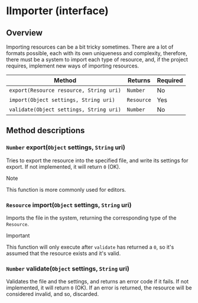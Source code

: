 # IImporter (interface)

## Overview

Importing resources can be a bit tricky sometimes. There are a lot of formats possible, each with its own uniqueness and complexity, therefore, there must be a system to import each type of resource, and, if the project requires, implement new ways of importing resources.

| Method | Returns | Required |
|--------|---------|----------|
| `export(Resource resource, String uri)` | `Number` | No |
| `import(Object settings, String uri)` | `Resource` | Yes |
| `validate(Object settings, String uri)` | `Number` | No |

## Method descriptions

### `Number` export(`Object` settings, `String` uri)

Tries to export the resource into the specified file, and write its settings for export. If not implemented, it will return `0` (OK).

> [!NOTE]
> This function is more commonly used for editors.

### `Resource` import(`Object` settings, `String` uri)

Imports the file in the system, returning the corresponding type of the `Resource`.

> [!IMPORTANT]
> This function will only execute after `validate` has returned a `0`, so it's assumed that the resource exists and it's valid.

### `Number` validate(`Object` settings, `String` uri)

Validates the file and the settings, and returns an error code if it fails. If not implemented, it will return `0` (OK). If an error is returned, the resource will be considered invalid, and so, discarded.

